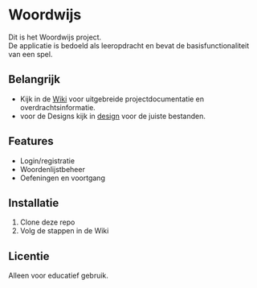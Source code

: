 # Woordwijs

Dit is het Woordwijs project.  
De applicatie is bedoeld als leeropdracht en bevat de basisfunctionaliteit van een spel.

## Belangrijk
- Kijk in de [Wiki](./wiki) voor uitgebreide projectdocumentatie en overdrachtsinformatie.
- voor de Designs kijk in [design]([./design](https://www.figma.com/design/6qKLhbVgWWPQlALpwE4eVf/Untitled?node-id=0-1&t=kY7BBzc2xNpbSL0f-1)) voor de juiste bestanden.


## Features
- Login/registratie
- Woordenlijstbeheer
- Oefeningen en voortgang

## Installatie
1. Clone deze repo
2. Volg de stappen in de Wiki

## Licentie
Alleen voor educatief gebruik.


